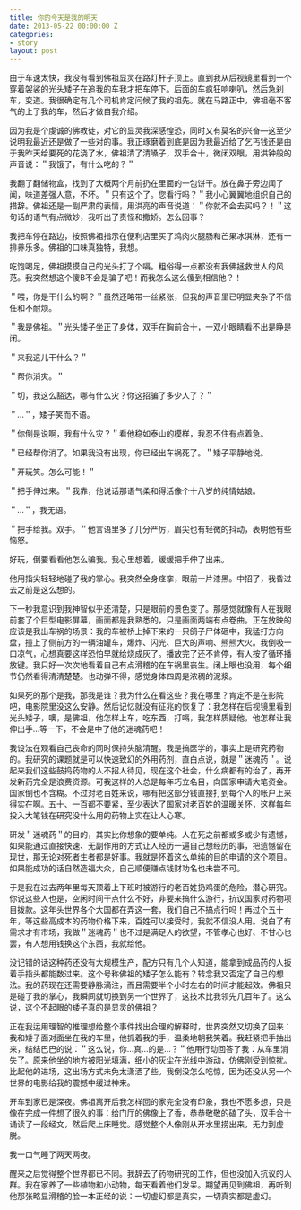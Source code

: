 ```yaml
---
title: 你的今天是我的明天
date: 2013-05-22 00:00:00 Z
categories:
- story
layout: post
---
```


由于车速太快，我没有看到佛祖显灵在路灯杆子顶上。直到我从后视镜里看到一个穿着袈裟的光头矮子在追我的车我才把车停下。后面的车疯狂响喇叭，然后急刹车，变道。我很确定有几个司机肯定问候了我的祖先。就在马路正中，佛祖毫不客气的上了我的车，然后才做自我介绍。

因为我是个虔诚的佛教徒，对它的显灵我深感惶恐，同时又有莫名的兴奋—这至少说明我最近还是做了一些对的事。我正琢磨着到底是因为我最近给了乞丐钱还是由于我昨天给要死的花浇了水，佛祖清了清嗓子，双手合十，微闭双眼，用洪钟般的声音说：＂我饿了，有什么吃的？＂

我翻了翻储物盒，找到了大概两个月前扔在里面的一包饼干。放在鼻子旁边闻了闻，味道差强人意，不坏。＂只有这个了。您看行吗？＂我小心翼翼地组织自己的措辞。佛祖还是一副严肃的表情，用洪亮的声音说道：＂你就不会去买吗？！＂这句话的语气有点微妙，我听出了责怪和撒娇。怎么回事？

我把车停在路边，按照佛祖指示在便利店里买了鸡肉火腿肠和芒果冰淇淋，还有一排养乐多。佛祖的口味真独特，我想。

吃饱喝足，佛祖摸摸自己的光头打了个嗝。粗俗得一点都没有我佛拯救世人的风范。我突然想这个傻B不会是骗子吧！而我怎么这么傻到相信他？！

＂喂，你是干什么的啊？＂虽然还略带一丝紧张，但我的声音里已明显夹杂了不信任和不耐烦。

＂我是佛祖。＂光头矮子坐正了身体，双手在胸前合十，一双小眼睛看不出是睁是闭。

＂来我这儿干什么？＂

＂帮你消灾。＂

＂切，我这么豁达，哪有什么灾？你这招骗了多少人了？＂

＂…＂，矮子笑而不语。

＂你倒是说啊，我有什么灾？＂看他稳如泰山的模样，我忍不住有点着急。

＂已经帮你消了。如果我没有出现，你已经出车祸死了。＂矮子平静地说。

＂开玩笑。怎么可能！＂

＂把手伸过来。＂我靠，他说话那语气柔和得活像个十八岁的纯情姑娘。

＂…＂，我无语。

＂把手给我。双手。＂他言语里多了几分严厉，眉尖也有轻微的抖动，表明他有些恼怒。

好玩，倒要看看他怎么骗我。我心里想着。缓缓把手伸了出来。

他用指尖轻轻地碰了我的掌心。我突然全身痉挛，眼前一片漆黑。中招了，我昏过去之前是这么想的。

下一秒我意识到我神智似乎还清楚，只是眼前的景色变了。那感觉就像有人在我眼前套了个巨型电影屏幕，画面都是我熟悉的，只是画面两端有点卷曲。正在放映的应该是我出车祸的场景：我的车被桥上掉下来的一只鸽子尸体砸中，我猛打方向盘，撞上了侧前方的一辆油罐车，爆炸、闪光、巨大的声响、熊熊大火。我倒吸一口凉气，心想真要这样恐怕早就给烧成灰了。播放完了还不肯停，有人按了循环播放键。我只好一次次地看着自己有点滑稽的在车祸里丧生。闭上眼也没用，每个细节仍然看得清清楚楚。也动弹不得，感觉身体四周是浓稠的泥浆。

如果死的那个是我，那我是谁？我为什么在看这些？我在哪里？肯定不是在影院吧，电影院里没这么安静。然后记忆就没有征兆的恢复了：我怎样在后视镜里看到光头矮子，噢，是佛祖，他怎样上车，吃东西，打嗝，我怎样质疑他，他怎样让我伸出手…等一下，不会是中了他的迷魂药吧！

我设法在观看自己丧命的同时保持头脑清醒。我是搞医学的，事实上是研究药物的。我研究的课题就是可以快速致幻的外用药剂，直白点说，就是＂迷魂药＂。说起来我们这些鼓捣药物的人不招人待见，现在这个社会，什么病都有的治了，再开发新药完全是浪费资源。可我这样的人总是每年巧立名目，向国家申请大笔资金。国家倒也不含糊。不过对老百姓来说，哪有把这部分钱直接打到每个人的帐户上来得实在啊。五十、一百都不要紧，至少表达了国家对老百姓的温暖关怀，这样每年投入大笔钱在研究没什么用的药物上实在让人心寒。

研发＂迷魂药＂的目的，其实比你想象的要单纯。人在死之前都或多或少有遗憾，如果能通过直接快速、无副作用的方式让人经历一遍自己想经历的事，把遗憾留在现世，那无论对死者生者都是好事。我就是怀着这么单纯的目的申请的这个项目。如果能成功的话自然造福大众，自己顺便赚点钱财功名也未尝不可。

于是我在过去两年里每天顶着上下班时被游行的老百姓扔鸡蛋的危险，潜心研究。你说这些人也是，空闲时间干点什么不好，非要来搞什么游行，抗议国家对药物项目拨款。这年头世界各个大国都在弄这一套，我们自己不搞点行吗！再过个五十年，等这些高成本的药物价格下来，百姓可以接受时，我就不信没人用。说白了有需求才有市场，我做＂迷魂药＂也不过是满足人的欲望，不管孝心也好、不甘心也罢，有人想用钱换这个东西，我就给他。

没记错的话这种药还没有大规模生产，配方只有几个人知道，能拿到成品药的人扳着手指头都能数过来。这个号称佛祖的矮子怎么能有？转念我又否定了自己的想法。我的药现在还需要静脉滴注，而且需要半个小时左右的时间才能起效。佛祖只是碰了我的掌心，我瞬间就切换到另一个世界了，这技术比我领先几百年了。这么说，这个不起眼的矮子真的是显灵的佛祖？

正在我运用理智的推理想给整个事件找出合理的解释时，世界突然又切换了回来：我和矮子面对面坐在我的车里，他抓着我的手，温柔地朝我笑着。我赶紧把手抽出来，结结巴巴的说：＂这么说，你…真…的是…？＂他用行动回答了我：从车里消失了。原来他坐的地方被阳光填满，细小的灰尘在光线中游动，仿佛刚受到惊扰。比起他的进场，这出场方式未免太潇洒了些。我倒没怎么吃惊，因为还没从另一个世界的电影给我的震撼中缓过神来。

开车到家已是深夜。佛祖离开后我怎样回的家完全没有印象，我也不愿多想，只是像在完成一件想了很久的事：给门厅的佛像上了香，恭恭敬敬的磕了头，双手合十诵读了一段经文，然后爬上床睡觉。感觉整个人像刚从开水里捞出来，无力到虚脱。

我一口气睡了两天两夜。

醒来之后觉得整个世界都已不同。我辞去了药物研究的工作，但也没加入抗议的人群。我在家养了一些植物和小动物，每天看着他们发呆。期望再见到佛祖，再听到他那张略显滑稽的脸一本正经的说：一切虚幻都是真实，一切真实都是虚幻。